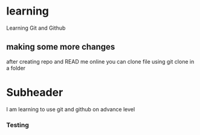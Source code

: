 # learning

Learning Git and Github

## making some more changes

after creating repo and READ me online you can clone file using git clone in a folder

# Subheader

I am learning to use git and github on advance level

### Testing



